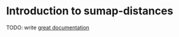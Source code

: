 # Introduction to sumap-distances

TODO: write [great documentation](http://jacobian.org/writing/great-documentation/what-to-write/)
